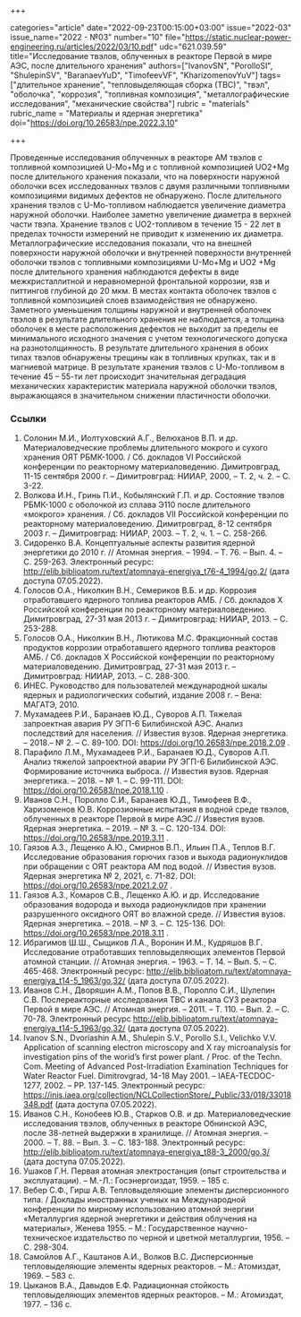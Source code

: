 +++

categories="article"
date="2022-09-23T00:15:00+03:00"
issue="2022-03"
issue_name="2022 - №03"
number="10"
file="https://static.nuclear-power-engineering.ru/articles/2022/03/10.pdf"
udc="621.039.59"
title="Исследование твэлов, облученных в реакторе Первой в мире АЭС, после длительного хранения"
authors=["IvanovSN", "PorolloSI", "ShulepinSV", "BaranaevYuD", "TimofeevVF", "KharizomenovYuV"]
tags=["длительное хранение", "тепловыделяющая сборка (ТВС)", "твэл", "оболочка", "коррозия", "топливная композиция", "металлографические исследования", "механические свойства"]
rubric = "materials"
rubric_name = "Материалы и ядерная энергетика"
doi="https://doi.org/10.26583/npe.2022.3.10"

+++

Проведенные исследования облученных в реакторе АМ твэлов с топливной композицией U-Mo+Mg и с топливной композицией UO2+Mg после длительного хранения показали, что на поверхности наружной оболочки всех исследованных твэлов с двумя различными топливными композициями видимых дефектов не обнаружено. После длительного хранения твэлов с U-Mo-топливом наблюдается увеличение диаметра наружной оболочки. Наиболее заметно увеличение диаметра в верхней части твэла. Хранение твэлов с UO2-топливом в течение 15 - 22 лет в пределах точности измерений не приводит к изменению их диаметра. Металлографические исследования показали, что на внешней поверхности наружной оболочки и внутренней поверхности внутренней оболочки твэлов с топливными композициями U-Mo+Mg и UO2 +Mg после длительного хранения наблюдаются дефекты в виде межкристаллитной и неравномерной фронтальной коррозии, язв и питтингов глубиной до 20 мкм. В местах контакта оболочек твэлов с топливной композицией слоев взаимодействия не обнаружено. Заметного уменьшения толщины наружной и внутренней оболочек твэлов в результате длительного хранения не наблюдается, а толщина оболочек в месте расположения дефектов не выходит за пределы ее минимального исходного значения с учетом технологического допуска на разнотолщинность. В результате длительного хранения в обоих типах твэлов обнаружены трещины как в топливных крупках, так и в магниевой матрице. В результате хранения твэлов с U-Mo-топливом в течение 45 – 55-ти лет происходит значительная деградация механических характеристик материала наружной оболочки твэлов, выражающаяся в значительном снижении пластичности оболочки.

### Ссылки

1. Солонин М.И., Иолтуховский А.Г., Велюханов В.П. и др. Материаловедческие проблемы длительного мокрого и сухого хранения ОЯТ РБМК-1000. / Сб. докладов VI Российской конференции по реакторному материаловедению. Димитровград, 11-15 сентября 2000 г. – Димитровград: НИИАР, 2000, – Т. 2, ч. 2. – С. 3-22.
2. Волкова И.Н., Гринь П.И., Кобылянский Г.П. и др. Состояние твэлов РБМК-1000 с оболочкой из сплава Э110 после длительного «мокрого» хранения. / Сб. докладов VII Российской конференции по реакторному материаловедению. Димитровград, 8-12 сентября 2003 г. – Димитровград: НИИАР, 2003. – Т. 2, ч. 1. – С. 258-266.
3. Сидоренко В.А. Концептуальные аспекты развития ядерной энергетики до 2010 г. // Атомная энергия. – 1994. – Т. 76. – Вып. 4. – С. 259-263. Электронный ресурс: http://elib.biblioatom.ru/text/atomnaya-energiya_t76-4_1994/go,2/ (дата доступа 07.05.2022).
4. Голосов О.А., Николкин В.Н., Семериков В.Б. и др. Коррозия отработавшего ядерного топлива реакторов АМБ. / Сб. докладов X Российской конференции по реакторному материаловедению. Димитровград, 27-31 мая 2013 г. – Димитровград: НИИАР, 2013. – С. 253-288.
5. Голосов О.А., Николкин В.Н., Лютикова М.С. Фракционный состав продуктов коррозии отработавшего ядерного топлива реакторов АМБ. / Сб. докладов X Российской конференции по реакторному материаловедению. Димитровград, 27-31 мая 2013 г. – Димитровград: НИИАР, 2013. – С. 288-300.
6. ИНЕС. Руководство для пользователей международной шкалы ядерных и радиологических событий, издание 2008 г. – Вена: МАГАТЭ, 2010.
7. Мухамадеев Р.И., Баранаев Ю.Д., Суворов А.П. Тяжелая запроектная авария РУ ЭГП-6 Билибинской АЭС. Анализ последствий для населения. // Известия вузов. Ядерная энергетика. – 2018.– № 2. – С. 89-100. DOI: https://doi.org/10.26583/npe.2018.2.09 .
8. Парафило Л.М., Мухамадеев Р.И., Баранаев Ю.Д., Суворов А.П. Анализ тяжелой запроектной аварии РУ ЭГП-6 Билибинской АЭС. Формирование источника выброса. // Известия вузов. Ядерная энергетика. – 2018. – № 1. – С. 99-111. DOI: https://doi.org/10.26583/npe.2018.1.10 .
9. Иванов С.Н., Поролло С.И., Баранаев Ю.Д., Тимофеев В.Ф., Харизоменов Ю.В. Коррозионные испытания в водной среде твэлов, облученных в реакторе Первой в мире АЭС.// Известия вузов. Ядерная энергетика. – 2019. – № 3. – С. 120-134. DOI: https://doi.org/10.26583/npe.2019.3.11 .
10. Гаязов А.З., Лещенко А.Ю., Смирнов В.П., Ильин П.А., Теплов В.Г. Исследование образования горючих газов и выхода радионуклидов при обращении с ОЯТ реактора АМ под водой. // Известия вузов. Ядерная энергетика № 2, 2021, с. 71-82. DOI: https://doi.org/10.26583/npe.2021.2.07 .
11. Гаязов А.З., Комаров С.В., Лещенко А.Ю. и др. Исследование образования водорода и выхода радионуклидов при хранении разрушенного оксидного ОЯТ во влажной среде. // Известия вузов. Ядерная энергетика. – 2018. – № 3. – С. 125-136. DOI: https://doi.org/10.26583/npe.2018.3.11 .
12. Ибрагимов Ш.Ш., Сыщиков Л.А., Воронин И.М., Кудряшов В.Г. Исследование отработавших тепловыделяющих элементов Первой атомной станции. // Атомная энергия. – 1963. – Т. 14. – Вып. 5. – С. 465-468. Электронный ресурс: http://elib.biblioatom.ru/text/atomnaya-energiya_t14-5_1963/go,32/ (дата доступа 07.05.2022).
13. Иванов С.Н., Дворяшин А.М., Попов В.В., Поролло С.И., Шулепин С.В. Послереакторные исследования ТВС и канала СУЗ реактора Первой в мире АЭС. // Атомная энергия. – 2011. – Т. 110. – Вып. 2. – С. 70-78. Электронный ресурс http://elib.biblioatom.ru/text/atomnaya-energiya_t14-5_1963/go,32/ (дата доступа 07.05.2022).
14. Ivanov S.N., Dvoriashin A.M., Shulepin S.V., Porollo S.I., Velichko V.V. Application of scanning electron microscopy and X ray microanalysis for investigation pins of the worid’s first power plant. / Proc. of the Techn. Com. Meeting of Advanced Post-Irradiation Examination Techniques for Water Reactor Fuel. Dimitrovgrad, 14-18 May 2001. – IAEA-TECDOC-1277, 2002. – PP. 137-145. Электронный ресурс: https://inis.iaea.org/collection/NCLCollectionStore/_Public/33/018/33018348.pdf (дата доступа 07.05.2022).
15. Иванов С.Н., Конобеев Ю.В., Старков О.В. и др. Материаловедческие исследования твэлов, облученных в реакторе Обнинской АЭС, после 38-летней выдержки в хранилище. // Атомная энергия. – 2000. – Т. 88. – Вып. 3. – С. 183-188. Электронный ресурс: http://elib.biblioatom.ru/text/atomnaya-energiya_t88-3_2000/go,3/ (дата доступа 07.05.2022).
16. Ушаков Г.Н. Первая атомная электростанция (опыт строительства и эксплуатации). – М.-Л.: Госэнергоиздат, 1959. – 185 с.
17. Вебер C.Ф., Гирш А.В. Тепловыделяющие элементы дисперсионного типа. / Доклады иностранных ученых на Международной конференции по мирному использованию атомной энергии «Металлургия ядерной энергетики и действия облучения на материалы», Женева 1955. – М.: Государственное научно-техническое издательство по черной и цветной металлургии, 1956. – С. 298-304.
18. Самойлов А.Г., Каштанов А.И., Волков В.С. Дисперсионные тепловыделяющие элементы ядерных реакторов. – М.: Атомиздат, 1969. – 583 c.
19. Цыканов В.А., Давыдов Е.Ф. Радиационная стойкость тепловыделяющих элементов ядерных реакторов. – М.: Атомиздат, 1977. – 136 с.